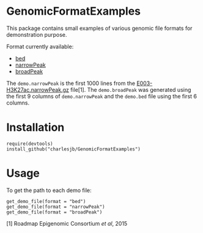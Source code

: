 # GenomicFormatExamples

This package contains small examples of various genomic file formats for demonstration purpose.

Format currently available:
* [bed](https://genome.ucsc.edu/FAQ/FAQformat.html#format1.7)
* [narrowPeak](https://genome.ucsc.edu/FAQ/FAQformat.html#format12)
* [broadPeak](https://genome.ucsc.edu/FAQ/FAQformat.html#format13)

The `demo.narrowPeak` is the first 1000 lines from the [E003-H3K27ac.narrowPeak.gz](http://egg2.wustl.edu/roadmap/data/byFileType/peaks/consolidated/narrowPeak/E003-H3K27ac.narrowPeak.gz) file[1]. The `demo.broadPeak` was generated using the first 9 columns of `demo.narrowPeak` and the `demo.bed` file using the first 6 columns.

# Installation

```
require(devtools)
install_github("charlesjb/GenomicFormatExamples")
```

# Usage

To get the path to each demo file:

```
get_demo_file(format = "bed")
get_demo_file(format = "narrowPeak")
get_demo_file(format = "broadPeak")
```

[1] Roadmap Epigenomic Consortium *et al*, 2015

